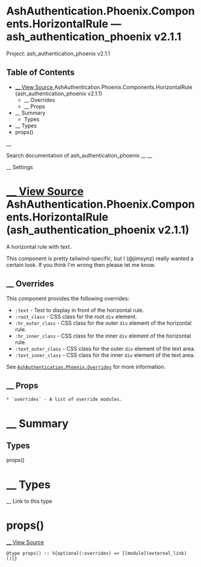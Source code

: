 # AshAuthentication.Phoenix.Components.HorizontalRule — ash_authentication_phoenix v2.1.1

Project: ash_authentication_phoenix v2.1.1

## Table of Contents

- [ __ View Source ](external_link) AshAuthentication.Phoenix.Components.HorizontalRule (ash_authentication_phoenix v2.1.1)
  - __ Overrides
  - __ Props
- __ Summary
  - Types
- __ Types
- props()

__

Search documentation of ash_authentication_phoenix __ __

__ Settings

#  [ __ View Source ](external_link) AshAuthentication.Phoenix.Components.HorizontalRule (ash_authentication_phoenix v2.1.1)

A horizontal rule with text.

This component is pretty tailwind-specific, but I (@jimsynz) really wanted a certain look. If you think I'm wrong then please let me know.

##  __ Overrides

This component provides the following overrides:

  * `:text` \- Text to display in front of the horizontal rule.
  * `:root_class` \- CSS class for the root `div` element.
  * `:hr_outer_class` \- CSS class for the outer `div` element of the horizontal rule.
  * `:hr_inner_class` \- CSS class for the inner `div` element of the horizontal rule.
  * `:text_outer_class` \- CSS class for the outer `div` element of the text area.
  * `:text_inner_class` \- CSS class for the inner `div` element of the text area.



See [`AshAuthentication.Phoenix.Overrides`](external_link) for more information.

##  __ Props
    
    
    * `overrides` - A list of override modules.

#  __ Summary

##  Types

props()

#  __ Types

__ Link to this type

# props()

[ __ View Source ](external_link)
    
    
    @type props() :: %{optional(:overrides) => [[module](external_link)()]}
